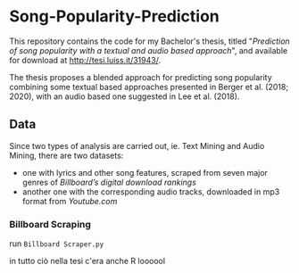 # Song-Popularity-Prediction
This repository contains the code for my Bachelor's thesis, titled "*Prediction of song popularity with a textual and audio based approach*", and available for download at http://tesi.luiss.it/31943/.

The thesis proposes a blended approach for predicting song popularity combining some textual based approaches presented in Berger et al. (2018; 2020), with an audio based one suggested in Lee et al. (2018).

## Data
Since two types of analysis are carried out, ie. Text Mining and Audio Mining, there are two datasets: 
- one with lyrics and other song features, scraped from seven major genres of *Billboard’s digital download rankings*
- another one with the corresponding audio tracks, downloaded in mp3 format from *Youtube.com*

### Billboard Scraping
run `Billboard Scraper.py`


in tutto ciò nella tesi c'era anche R loooool

